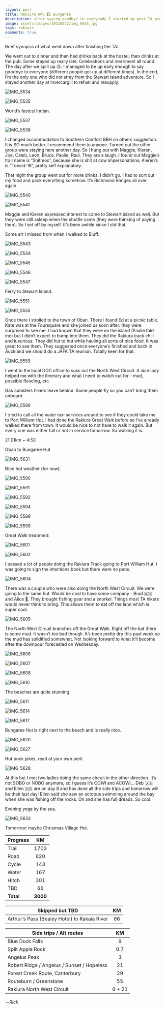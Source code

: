 ```yaml
---
layout: post
title: Rakiura NWC 1️⃣ Bungaree
description: after saying goodbye to everybody I started my post-TA pre-normalcy hike. It’s going fine so far. 
image: assets/images/20210222/img_5614.jpg
tags: rakiura
comments: true
---
```


Brief synopsis of what went down after finishing the TA:

We went out to dinner and then had drinks back at the hostel, then drinks at the pub. Some stayed up really late. Celebrations and merriment all round. The day after we split up 😢. I managed to be up early enough to say goodbye to everyone (different people got up at different times). In the end, I’m the only one who did not stray from the Stewart island adventure. So I stayed another day at Invercargill to refuel and resupply.

![IMG_5534](/assets/images/20210222/img_5534.jpg)

![IMG_5535](/assets/images/20210222/img_5535.jpg)

World’s fastest Indian. 

![IMG_5537](/assets/images/20210222/img_5537.jpg)

![IMG_5538](/assets/images/20210222/img_5538.jpg)

I changed accommodation to Southern Comfort BBH on others suggestion. It is SO much better. I recommend them to anyone. Turned out the other group were staying here another day. So I hung out with Maggie, Kieren, Joe, Caleb, Leon, Bruce, Paulie, Raul. They are a laugh. I found out Maggie’s trail name is “Shitmoo”, because she is shit at cow impersonations; Kieren’s is “Toevid-19”, pretty self explanatory. 

That night the group went out for more drinks. I didn’t go. I had to sort out my food and pack everything somehow. It’s Richmond Ranges all over again.

![IMG_5540](/assets/images/20210222/img_5540.jpg)

![IMG_5541](/assets/images/20210222/img_5541.jpg)

Maggie and Kieren expressed interest to come to Stewart island as well. But they were still asleep when the shuttle came (they were thinking of paying then). So I set off by myself. It’s been awhile since I did that. 

Some art I missed from when I walked to Bluff. 

![IMG_5543](/assets/images/20210222/img_5543.jpg)

![IMG_5544](/assets/images/20210222/img_5544.jpg)

![IMG_5545](/assets/images/20210222/img_5545.jpg)

![IMG_5546](/assets/images/20210222/img_5546.jpg)

![IMG_5547](/assets/images/20210222/img_5547.jpg)

Ferry to Stewart Island. 

![IMG_5551](/assets/images/20210222/img_5551.jpg)

![IMG_5555](/assets/images/20210222/img_5555.jpg)

Once there I strolled to the town of Oban. There I found Ed at a picnic table. Kate was at the Foursquare and she joined us soon after. they were surprised to see me. I had known that they were on the island (Paulie told me) but I didn’t expect to bump into them. They did the Rakiura track chill and luxurious. They did hut to hut while hauling all sorts of nice food. It was great to see them. They suggested once everyone’s finished and back in Auckland we should do a JAFA TA reunion. Totally keen for that. 

![IMG_5559](/assets/images/20210222/img_5559.jpg)

I went to the local DOC office to suss out the North West Circuit. A nice lady helped me with the itinerary and what I need to watch out for - mud, possible flooding, etc. 

Gas canisters hikers leave behind. Some people fly so you can’t bring them onboard. 

![IMG_5586](/assets/images/20210222/img_5586.jpg)

I tried to call all the water taxi services around to see if they could take me to Port William Hut. I had done the Rakiura Great Walk before so I’ve already walked there from town. It would be nice to not have to walk it again. But every one was either full or not in service tomorrow. So walking it is. 

21.01km ~ 4:53

Oban to Bungaree Hut

![IMG_5631](/assets/images/20210222/img_5631.jpg)

Nice hot weather (for now). 

![IMG_5590](/assets/images/20210222/img_5590.jpg)

![IMG_5591](/assets/images/20210222/img_5591.jpg)

![IMG_5592](/assets/images/20210222/img_5592.jpg)

![IMG_5594](/assets/images/20210222/img_5594.jpg)

![IMG_5598](/assets/images/20210222/img_5598.jpg)

![IMG_5599](/assets/images/20210222/img_5599.jpg)

Great Walk treatment:

![IMG_5601](/assets/images/20210222/img_5601.jpg)

![IMG_5602](/assets/images/20210222/img_5602.jpg)

I passed a _lot_ of people doing the Rakiura Track going to Port William Hut. I was going to sign the intentions book but there were no pens. 

![IMG_5604](/assets/images/20210222/img_5604.jpg)

There was a couple who were also doing the North West Circuit. We were going to the same hut. Would be cool to have some company - Brad 🇦🇺 and Alice 🏴󠁧󠁢󠁥󠁮󠁧󠁿. They brought fishing gear and a snorkel. Things most TA hikers would never think to bring. This allows them to eat off the land which is super cool. 

![IMG_5605](/assets/images/20210222/img_5605.jpg)

The North West Circuit branches off the Great Walk. Right off the bat there is some mud. It wasn’t too bad though. It’s been pretty dry this past week so the mud has solidified somewhat. Not looking forward to what it’ll become after the downpour forecasted on Wednesday. 

![IMG_5606](/assets/images/20210222/img_5606.jpg)

![IMG_5607](/assets/images/20210222/img_5607.jpg)

![IMG_5608](/assets/images/20210222/img_5608.jpg)

![IMG_5610](/assets/images/20210222/img_5610.jpg)

The beaches are quite stunning.

![IMG_5611](/assets/images/20210222/img_5611.jpg)

![IMG_5614](/assets/images/20210222/img_5614.jpg)

![IMG_5617](/assets/images/20210222/img_5617.jpg)

Bungaree Hut is right next to the beach and is really nice. 

![IMG_5620](/assets/images/20210222/img_5620.jpg)

![IMG_5627](/assets/images/20210222/img_5627.jpg)

Hut book jokes, read at your own peril. 

![IMG_5628](/assets/images/20210222/img_5628.jpg)

At this hut I met two ladies doing the same circuit in the other direction. It’s not SOBO or NOBO anymore, so I guess it’s COWI and ACOWI... Deb 🇺🇸 and Ellen 🇰🇷 are on day 8 and has done all the side trips and tomorrow will be their last day! Ellen said she saw an octopus swimming around the bay when she was fishing off the rocks. Oh and she has full dreads. So cool. 

Evening yoga by the sea. 

![IMG_5633](/assets/images/20210222/img_5633.jpg)

Tomorrow: maybe Christmas Village Hut. 

| Progress | KM |
| ---- |:----:|
| Trail | 1703 |
| Road | 620 |
| Cycle | 143 |
| Water | 167 |
| Hitch | 301 |
| TBD | 66 |
| **Total** | **3000** |

| Skipped but TBD | KM |
| ---- |:----:|
| Arthur’s Pass (Bealey Hotel) to Rakaia River | 66 |

| Side trips / Alt routes | KM |
| ---- |:----:|
| Blue Duck Falls | 9 |
| Split Apple Rock | 0.7 |
| Angelus Peak | 3 |
| Robert Ridge / Angelus / Sunset / Hopeless | 21 |
| Forest Creek Route, Canterbury | 29 |
| Routeburn / Greenstone | 55 |
| Rakiura North West Circuit | 0 + 21 |


－_Rick_